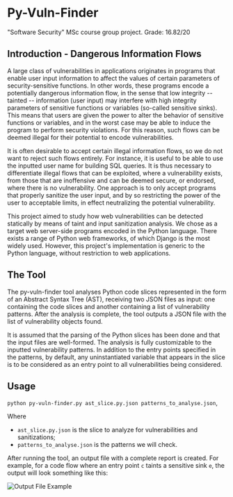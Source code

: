 # Py-Vuln-Finder
"Software Security" MSc course group project. Grade: 16.82/20

## Introduction - Dangerous Information Flows

A large class of vulnerabilities in applications originates in programs that enable user input information to affect the values of certain parameters of security-sensitive functions. In other words, these programs encode a potentially dangerous information flow, in the sense that low integrity -- tainted -- information (user input) may interfere with high integrity parameters of sensitive functions or variables (so-called sensitive sinks). This means that users are given the power to alter the behavior of sensitive functions or variables, and in the worst case may be able to induce the program to perform security violations. For this reason, such flows can be deemed illegal for their potential to encode vulnerabilities.

It is often desirable to accept certain illegal information flows, so we do not want to reject such flows entirely. For instance, it is useful to be able to use the inputted user name for building SQL queries. It is thus necessary to differentiate illegal flows that can be exploited, where a vulnerability exists, from those that are inoffensive and can be deemed secure, or endorsed, where there is no vulnerability. One approach is to only accept programs that properly sanitize the user input, and by so restricting the power of the user to acceptable limits, in effect neutralizing the potential vulnerability.

This project aimed to study how web vulnerabilities can be detected statically by means of taint and input sanitization analysis. We chose as a target web server-side programs encoded in the Python language. There exists a range of Python web frameworks, of which Django is the most widely used. However, this project's implementation is generic to the Python language, without restriction to web applications.

## The Tool

The py-vuln-finder tool analyses Python code slices represented in the form of an Abstract Syntax Tree (AST), receiving two JSON files as input: one containing the code slices and another containing a list of vulnerability patterns. After the analysis is complete, the tool outputs a JSON file with the list of vulnerability objects found.

It is assumed that the parsing of the Python slices has been done and that the input files are well-formed. The analysis is fully customizable to the inputted vulnerability patterns. In addition to the entry points specified in the patterns, by default, any uninstantiated variable that appears in the slice is to be considered as an entry point to all vulnerabilities being considered.

## Usage

```python py-vuln-finder.py ast_slice.py.json patterns_to_analyse.json```,

Where
* ```ast_slice.py.json``` is the slice to analyze for vulnerabilities and sanitizations;
* ```patterns_to_analyse.json``` is the patterns we will check.

After running the tool, an output file with a complete report is created. For example, for a code flow where an entry point ```c``` taints a sensitive sink ```e```, the output will look something like this:

![Output File Example]()
